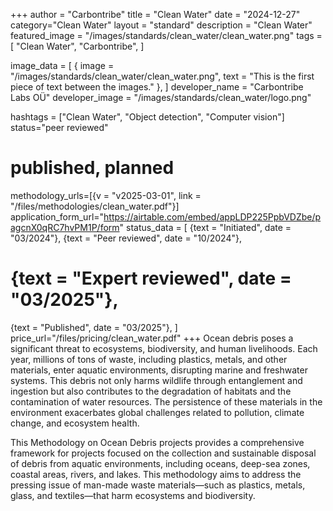 +++
author = "Carbontribe"
title = "Clean Water"
date = "2024-12-27"
category="Clean Water"
layout = "standard"
description = "Clean Water"
featured_image = "/images/standards/clean_water/clean_water.png"
tags = [
    "Clean Water",
    "Carbontribe",
]

image_data = [
  { image = "/images/standards/clean_water/clean_water.png", text = "This is the first piece of text between the images." },
]
developer_name = "Carbontribe Labs OÜ"
developer_image = "/images/standards/clean_water/logo.png"

hashtags = ["Clean Water", "Object detection", "Computer vision"]
status="peer reviewed"
# published, planned

methodology_urls=[{v = "v2025-03-01", link = "/files/methodologies/clean_water.pdf"}]
application_form_url="https://airtable.com/embed/appLDP225PpbVDZbe/pagcnX0qRC7hvPM1P/form"
status_data = [
  {text = "Initiated", date = "03/2024"},
  {text = "Peer reviewed", date = "10/2024"},
  # {text = "Expert reviewed", date = "03/2025"},
  {text = "Published", date = "03/2025"},
]
price_url="/files/pricing/clean_water.pdf"
+++
Ocean debris poses a significant threat to ecosystems, biodiversity, and human livelihoods. Each year, millions of tons of waste, including plastics, metals, and other materials, enter aquatic environments, disrupting marine and freshwater systems. This debris not only harms wildlife through entanglement and ingestion but also contributes to the degradation of habitats and the contamination of water resources. The persistence of these materials in the environment exacerbates global challenges related to pollution, climate change, and ecosystem health.

This Methodology on Ocean Debris projects provides a comprehensive framework for projects focused on the collection and sustainable disposal of debris from aquatic environments, including oceans, deep-sea zones, coastal areas, rivers, and lakes. This methodology aims to address the pressing issue of man-made waste materials—such as plastics, metals, glass, and textiles—that harm ecosystems and biodiversity.
